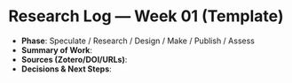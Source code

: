 # Research Log — Week 01 (Template)

- **Phase**: Speculate / Research / Design / Make / Publish / Assess
- **Summary of Work**:
- **Sources (Zotero/DOI/URLs)**:
- **Decisions & Next Steps**: